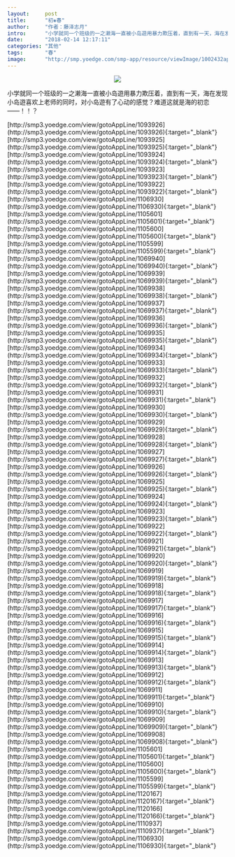 ```yaml
---
layout:     post
title:      "初❀春"
author:     "作者：藤泽志月"
intro:      "小学就同一个班级的一之濑海一直被小岛遊用暴力欺压着，直到有一天，海在发现小岛遊喜欢上老师的同时，对小岛遊有了心动的感觉？难道这就是海的初恋——！！？"
date:       "2018-02-14 12:17:11"
categories: "其他"
tags:       "春"
image:      "http://smp.yoedge.com/smp-app/resource/viewImage/1002432appline.png"
---
```

<div style="text-align: center">
<p><img src="http://smp.yoedge.com/smp-app/resource/viewImage/1002432appline.png"/></p>
</div>
<p class="post-meta">
<span>小学就同一个班级的一之濑海一直被小岛遊用暴力欺压着，直到有一天，海在发现小岛遊喜欢上老师的同时，对小岛遊有了心动的感觉？难道这就是海的初恋——！！？</span>
</p>
[http://smp3.yoedge.com/view/gotoAppLine/1093926](http://smp3.yoedge.com/view/gotoAppLine/1093926){:target="_blank"}
[http://smp3.yoedge.com/view/gotoAppLine/1093925](http://smp3.yoedge.com/view/gotoAppLine/1093925){:target="_blank"}
[http://smp3.yoedge.com/view/gotoAppLine/1093924](http://smp3.yoedge.com/view/gotoAppLine/1093924){:target="_blank"}
[http://smp3.yoedge.com/view/gotoAppLine/1093923](http://smp3.yoedge.com/view/gotoAppLine/1093923){:target="_blank"}
[http://smp3.yoedge.com/view/gotoAppLine/1093922](http://smp3.yoedge.com/view/gotoAppLine/1093922){:target="_blank"}
[http://smp3.yoedge.com/view/gotoAppLine/1106930](http://smp3.yoedge.com/view/gotoAppLine/1106930){:target="_blank"}
[http://smp3.yoedge.com/view/gotoAppLine/1105601](http://smp3.yoedge.com/view/gotoAppLine/1105601){:target="_blank"}
[http://smp3.yoedge.com/view/gotoAppLine/1105600](http://smp3.yoedge.com/view/gotoAppLine/1105600){:target="_blank"}
[http://smp3.yoedge.com/view/gotoAppLine/1105599](http://smp3.yoedge.com/view/gotoAppLine/1105599){:target="_blank"}
[http://smp3.yoedge.com/view/gotoAppLine/1069940](http://smp3.yoedge.com/view/gotoAppLine/1069940){:target="_blank"}
[http://smp3.yoedge.com/view/gotoAppLine/1069939](http://smp3.yoedge.com/view/gotoAppLine/1069939){:target="_blank"}
[http://smp3.yoedge.com/view/gotoAppLine/1069938](http://smp3.yoedge.com/view/gotoAppLine/1069938){:target="_blank"}
[http://smp3.yoedge.com/view/gotoAppLine/1069937](http://smp3.yoedge.com/view/gotoAppLine/1069937){:target="_blank"}
[http://smp3.yoedge.com/view/gotoAppLine/1069936](http://smp3.yoedge.com/view/gotoAppLine/1069936){:target="_blank"}
[http://smp3.yoedge.com/view/gotoAppLine/1069935](http://smp3.yoedge.com/view/gotoAppLine/1069935){:target="_blank"}
[http://smp3.yoedge.com/view/gotoAppLine/1069934](http://smp3.yoedge.com/view/gotoAppLine/1069934){:target="_blank"}
[http://smp3.yoedge.com/view/gotoAppLine/1069933](http://smp3.yoedge.com/view/gotoAppLine/1069933){:target="_blank"}
[http://smp3.yoedge.com/view/gotoAppLine/1069932](http://smp3.yoedge.com/view/gotoAppLine/1069932){:target="_blank"}
[http://smp3.yoedge.com/view/gotoAppLine/1069931](http://smp3.yoedge.com/view/gotoAppLine/1069931){:target="_blank"}
[http://smp3.yoedge.com/view/gotoAppLine/1069930](http://smp3.yoedge.com/view/gotoAppLine/1069930){:target="_blank"}
[http://smp3.yoedge.com/view/gotoAppLine/1069929](http://smp3.yoedge.com/view/gotoAppLine/1069929){:target="_blank"}
[http://smp3.yoedge.com/view/gotoAppLine/1069928](http://smp3.yoedge.com/view/gotoAppLine/1069928){:target="_blank"}
[http://smp3.yoedge.com/view/gotoAppLine/1069927](http://smp3.yoedge.com/view/gotoAppLine/1069927){:target="_blank"}
[http://smp3.yoedge.com/view/gotoAppLine/1069926](http://smp3.yoedge.com/view/gotoAppLine/1069926){:target="_blank"}
[http://smp3.yoedge.com/view/gotoAppLine/1069925](http://smp3.yoedge.com/view/gotoAppLine/1069925){:target="_blank"}
[http://smp3.yoedge.com/view/gotoAppLine/1069924](http://smp3.yoedge.com/view/gotoAppLine/1069924){:target="_blank"}
[http://smp3.yoedge.com/view/gotoAppLine/1069923](http://smp3.yoedge.com/view/gotoAppLine/1069923){:target="_blank"}
[http://smp3.yoedge.com/view/gotoAppLine/1069922](http://smp3.yoedge.com/view/gotoAppLine/1069922){:target="_blank"}
[http://smp3.yoedge.com/view/gotoAppLine/1069921](http://smp3.yoedge.com/view/gotoAppLine/1069921){:target="_blank"}
[http://smp3.yoedge.com/view/gotoAppLine/1069920](http://smp3.yoedge.com/view/gotoAppLine/1069920){:target="_blank"}
[http://smp3.yoedge.com/view/gotoAppLine/1069919](http://smp3.yoedge.com/view/gotoAppLine/1069919){:target="_blank"}
[http://smp3.yoedge.com/view/gotoAppLine/1069918](http://smp3.yoedge.com/view/gotoAppLine/1069918){:target="_blank"}
[http://smp3.yoedge.com/view/gotoAppLine/1069917](http://smp3.yoedge.com/view/gotoAppLine/1069917){:target="_blank"}
[http://smp3.yoedge.com/view/gotoAppLine/1069916](http://smp3.yoedge.com/view/gotoAppLine/1069916){:target="_blank"}
[http://smp3.yoedge.com/view/gotoAppLine/1069915](http://smp3.yoedge.com/view/gotoAppLine/1069915){:target="_blank"}
[http://smp3.yoedge.com/view/gotoAppLine/1069914](http://smp3.yoedge.com/view/gotoAppLine/1069914){:target="_blank"}
[http://smp3.yoedge.com/view/gotoAppLine/1069913](http://smp3.yoedge.com/view/gotoAppLine/1069913){:target="_blank"}
[http://smp3.yoedge.com/view/gotoAppLine/1069912](http://smp3.yoedge.com/view/gotoAppLine/1069912){:target="_blank"}
[http://smp3.yoedge.com/view/gotoAppLine/1069911](http://smp3.yoedge.com/view/gotoAppLine/1069911){:target="_blank"}
[http://smp3.yoedge.com/view/gotoAppLine/1069910](http://smp3.yoedge.com/view/gotoAppLine/1069910){:target="_blank"}
[http://smp3.yoedge.com/view/gotoAppLine/1069909](http://smp3.yoedge.com/view/gotoAppLine/1069909){:target="_blank"}
[http://smp3.yoedge.com/view/gotoAppLine/1069908](http://smp3.yoedge.com/view/gotoAppLine/1069908){:target="_blank"}
[http://smp3.yoedge.com/view/gotoAppLine/1105601](http://smp3.yoedge.com/view/gotoAppLine/1105601){:target="_blank"}
[http://smp3.yoedge.com/view/gotoAppLine/1105600](http://smp3.yoedge.com/view/gotoAppLine/1105600){:target="_blank"}
[http://smp3.yoedge.com/view/gotoAppLine/1105599](http://smp3.yoedge.com/view/gotoAppLine/1105599){:target="_blank"}
[http://smp3.yoedge.com/view/gotoAppLine/1120167](http://smp3.yoedge.com/view/gotoAppLine/1120167){:target="_blank"}
[http://smp3.yoedge.com/view/gotoAppLine/1120166](http://smp3.yoedge.com/view/gotoAppLine/1120166){:target="_blank"}
[http://smp3.yoedge.com/view/gotoAppLine/1110937](http://smp3.yoedge.com/view/gotoAppLine/1110937){:target="_blank"}
[http://smp3.yoedge.com/view/gotoAppLine/1106930](http://smp3.yoedge.com/view/gotoAppLine/1106930){:target="_blank"}


